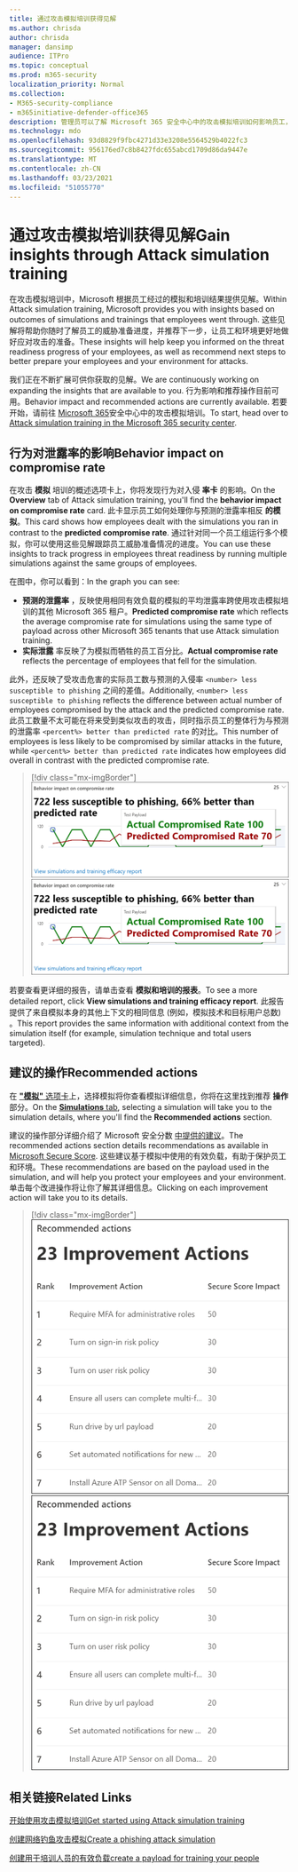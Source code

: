 ```yaml
---
title: 通过攻击模拟培训获得见解
ms.author: chrisda
author: chrisda
manager: dansimp
audience: ITPro
ms.topic: conceptual
ms.prod: m365-security
localization_priority: Normal
ms.collection:
- M365-security-compliance
- m365initiative-defender-office365
description: 管理员可以了解 Microsoft 365 安全中心中的攻击模拟培训如何影响员工，并可以从模拟和培训结果中获得见解。
ms.technology: mdo
ms.openlocfilehash: 93d8829f9fbc4271d33e3208e5564529b4022fc3
ms.sourcegitcommit: 956176ed7c8b8427fdc655abcd1709d86da9447e
ms.translationtype: MT
ms.contentlocale: zh-CN
ms.lasthandoff: 03/23/2021
ms.locfileid: "51055770"
---
```

# <a name="gain-insights-through-attack-simulation-training"></a><span data-ttu-id="3f555-103">通过攻击模拟培训获得见解</span><span class="sxs-lookup"><span data-stu-id="3f555-103">Gain insights through Attack simulation training</span></span>

<span data-ttu-id="3f555-104">在攻击模拟培训中，Microsoft 根据员工经过的模拟和培训结果提供见解。</span><span class="sxs-lookup"><span data-stu-id="3f555-104">Within Attack simulation training, Microsoft provides you with insights based on outcomes of simulations and trainings that employees went through.</span></span> <span data-ttu-id="3f555-105">这些见解将帮助你随时了解员工的威胁准备进度，并推荐下一步，让员工和环境更好地做好应对攻击的准备。</span><span class="sxs-lookup"><span data-stu-id="3f555-105">These insights will help keep you informed on the threat readiness progress of your employees, as well as recommend next steps to better prepare your employees and your environment for attacks.</span></span>

<span data-ttu-id="3f555-106">我们正在不断扩展可供你获取的见解。</span><span class="sxs-lookup"><span data-stu-id="3f555-106">We are continuously working on expanding the insights that are available to you.</span></span> <span data-ttu-id="3f555-107">行为影响和推荐操作目前可用。</span><span class="sxs-lookup"><span data-stu-id="3f555-107">Behavior impact and recommended actions are currently available.</span></span> <span data-ttu-id="3f555-108">若要开始，请前往 [Microsoft 365](https://security.microsoft.com/attacksimulator?viewid=overview)安全中心中的攻击模拟培训。</span><span class="sxs-lookup"><span data-stu-id="3f555-108">To start, head over to [Attack simulation training in the Microsoft 365 security center](https://security.microsoft.com/attacksimulator?viewid=overview).</span></span>

## <a name="behavior-impact-on-compromise-rate"></a><span data-ttu-id="3f555-109">行为对泄露率的影响</span><span class="sxs-lookup"><span data-stu-id="3f555-109">Behavior impact on compromise rate</span></span>

<span data-ttu-id="3f555-110">在攻击 **模拟** 培训的概述选项卡上，你将发现行为对入侵 **率卡** 的影响。</span><span class="sxs-lookup"><span data-stu-id="3f555-110">On the **Overview** tab of Attack simulation training, you'll find the **behavior impact on compromise rate** card.</span></span> <span data-ttu-id="3f555-111">此卡显示员工如何处理你与预测的泄露率相反 **的模拟**。</span><span class="sxs-lookup"><span data-stu-id="3f555-111">This card shows how employees dealt with the simulations you ran in contrast to the **predicted compromise rate**.</span></span> <span data-ttu-id="3f555-112">通过针对同一个员工组运行多个模拟，你可以使用这些见解跟踪员工威胁准备情况的进度。</span><span class="sxs-lookup"><span data-stu-id="3f555-112">You can use these insights to track progress in employees threat readiness by running multiple simulations against the same groups of employees.</span></span>

<span data-ttu-id="3f555-113">在图中，你可以看到：</span><span class="sxs-lookup"><span data-stu-id="3f555-113">In the graph you can see:</span></span>

- <span data-ttu-id="3f555-114">**预测的泄露率** ，反映使用相同有效负载的模拟的平均泄露率跨使用攻击模拟培训的其他 Microsoft 365 租户。</span><span class="sxs-lookup"><span data-stu-id="3f555-114">**Predicted compromise rate** which reflects the average compromise rate for simulations using the same type of payload across other Microsoft 365 tenants that use Attack simulation training.</span></span>
- <span data-ttu-id="3f555-115">**实际泄露** 率反映了为模拟而牺牲的员工百分比。</span><span class="sxs-lookup"><span data-stu-id="3f555-115">**Actual compromise rate** reflects the percentage of employees that fell for the simulation.</span></span>

<span data-ttu-id="3f555-116">此外，还反映了受攻击危害的实际员工数与预测的入侵率 `<number> less susceptible to phishing` 之间的差值。</span><span class="sxs-lookup"><span data-stu-id="3f555-116">Additionally, `<number> less susceptible to phishing` reflects the difference between actual number of employees compromised by the attack and the predicted compromise rate.</span></span> <span data-ttu-id="3f555-117">此员工数量不太可能在将来受到类似攻击的攻击，同时指示员工的整体行为与预测的泄露率 `<percent%> better than predicted rate` 的对比。</span><span class="sxs-lookup"><span data-stu-id="3f555-117">This number of employees is less likely to be compromised by similar attacks in the future, while `<percent%> better than predicted rate` indicates how employees did overall in contrast with the predicted compromise rate.</span></span>

> [!div class="mx-imgBorder"]
> <span data-ttu-id="3f555-118">![攻击模拟培训概述中的行为影响卡片](../../media/attack-sim-preview-behavior-impact-card.png)</span><span class="sxs-lookup"><span data-stu-id="3f555-118">![Behavior impact card on Attack simulation training overview](../../media/attack-sim-preview-behavior-impact-card.png)</span></span>

<span data-ttu-id="3f555-119">若要查看更详细的报告，请单击查看 **模拟和培训的报表**。</span><span class="sxs-lookup"><span data-stu-id="3f555-119">To see a more detailed report, click **View simulations and training efficacy report**.</span></span> <span data-ttu-id="3f555-120">此报告提供了来自模拟本身的其他上下文的相同信息 (例如，模拟技术和目标用户总数) 。</span><span class="sxs-lookup"><span data-stu-id="3f555-120">This report provides the same information with additional context from the simulation itself (for example, simulation technique and total users targeted).</span></span>

## <a name="recommended-actions"></a><span data-ttu-id="3f555-121">建议的操作</span><span class="sxs-lookup"><span data-stu-id="3f555-121">Recommended actions</span></span>

<span data-ttu-id="3f555-122">在 [**"模拟"** 选项卡](https://security.microsoft.com/attacksimulator?viewid=simulations)上，选择模拟将你查看模拟详细信息，你将在这里找到推荐 **操作** 部分。</span><span class="sxs-lookup"><span data-stu-id="3f555-122">On the [**Simulations** tab](https://security.microsoft.com/attacksimulator?viewid=simulations), selecting a simulation will take you to the simulation details, where you'll find the **Recommended actions** section.</span></span>

<span data-ttu-id="3f555-123">建议的操作部分详细介绍了 Microsoft 安全分数 [中提供的建议](https://docs.microsoft.com/microsoft-365/security/defender/microsoft-secure-score)。</span><span class="sxs-lookup"><span data-stu-id="3f555-123">The recommended actions section details recommendations as available in [Microsoft Secure Score](https://docs.microsoft.com/microsoft-365/security/defender/microsoft-secure-score).</span></span> <span data-ttu-id="3f555-124">这些建议基于模拟中使用的有效负载，有助于保护员工和环境。</span><span class="sxs-lookup"><span data-stu-id="3f555-124">These recommendations are based on the payload used in the simulation, and will help you protect your employees and your environment.</span></span> <span data-ttu-id="3f555-125">单击每个改进操作将让你了解其详细信息。</span><span class="sxs-lookup"><span data-stu-id="3f555-125">Clicking on each improvement action will take you to its details.</span></span>

> [!div class="mx-imgBorder"]
> <span data-ttu-id="3f555-126">![攻击模拟培训的建议操作部分](../../media/attack-sim-preview-recommended-actions.png)</span><span class="sxs-lookup"><span data-stu-id="3f555-126">![Recommendation actions section on Attack simulation training](../../media/attack-sim-preview-recommended-actions.png)</span></span>

## <a name="related-links"></a><span data-ttu-id="3f555-127">相关链接</span><span class="sxs-lookup"><span data-stu-id="3f555-127">Related Links</span></span>

[<span data-ttu-id="3f555-128">开始使用攻击模拟培训</span><span class="sxs-lookup"><span data-stu-id="3f555-128">Get started using Attack simulation training</span></span>](attack-simulation-training-get-started.md)

[<span data-ttu-id="3f555-129">创建网络钓鱼攻击模拟</span><span class="sxs-lookup"><span data-stu-id="3f555-129">Create a phishing attack simulation</span></span>](attack-simulation-training.md)

[<span data-ttu-id="3f555-130">创建用于培训人员的有效负载</span><span class="sxs-lookup"><span data-stu-id="3f555-130">create a payload for training your people</span></span>](attack-simulation-training-payloads.md)
